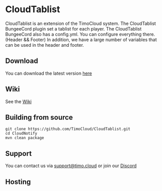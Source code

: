 # CloudTablist
CloudTablist is an extension of the TimoCloud system. The CloudTablist BungeeCord plugin set a tablist for each player.
The CloudTablist BungeeCord also has a config.yml. You can configure everything there. (Header && Footer)
In addition, we have a large number of variables that can be used in the header and footer.

 ## Download
 You can download the latest version [here](https://jenkins.craftmal.de/job/CloudTablist/lastSuccessfulBuild/artifact/target/CloudTablist.jar)

 ## Wiki
 See the [Wiki](https://github.com/TimoCloud/CloudTablist/wiki/)

 ## Building from source
 ```
 git clone https://github.com/TimoCloud/CloudTablist.git
 cd CloudNotify
 mvn clean package
 ```

 ## Support
 You can contact us via [support@timo.cloud](mailto:support@timo.cloud) or join our [Discord](https://discord.gg/RTNn4SE)

 ## Hosting
